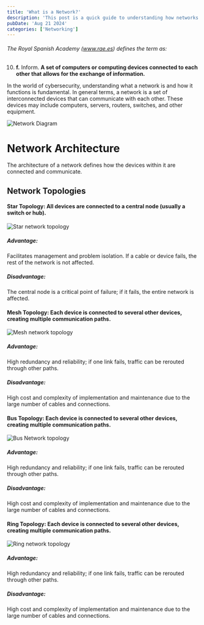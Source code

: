 ```yaml
---
title: 'What is a Network?'
description: 'This post is a quick guide to understanding how networks work, from basic protocols to the structures that support them.'
pubDate: 'Aug 21 2024'
categories: ['Networking']
---
```


###### The Royal Spanish Academy (www.rae.es) defines the term as:

10. **f.** Inform. **A set of computers or computing devices connected to each other that allows for the exchange of information.**

In the world of cybersecurity, understanding what a network is and how it functions is fundamental. In general terms, a network is a set of interconnected devices that can communicate with each other. These devices may include computers, servers, routers, switches, and other equipment.

![Network Diagram](https://www.conceptdraw.com/How-To-Guide/picture/Network-Diagram.png)


# Network Architecture
The architecture of a network defines how the devices within it are connected and communicate.
## Network Topologies

#### Star Topology: All devices are connected to a central node (usually a switch or hub).

![Star network topology](https://upload.wikimedia.org/wikipedia/commons/8/84/Star_Topology.png)
##### Advantage: 
Facilitates management and problem isolation. If a cable or device fails, the rest of the network is not affected.
##### Disadvantage: 
The central node is a critical point of failure; if it fails, the entire network is affected.

#### Mesh Topology: Each device is connected to several other devices, creating multiple communication paths.

![Mesh network topology](https://static.javatpoint.com/computer/images/what-is-mesh-topology.jpg)
##### Advantage: 
High redundancy and reliability; if one link fails, traffic can be rerouted through other paths.
##### Disadvantage: 
High cost and complexity of implementation and maintenance due to the large number of cables and connections.

#### Bus Topology: Each device is connected to several other devices, creating multiple communication paths.

![Bus Network topology](https://www.elprocus.com/wp-content/uploads/Bus-Topology-Diagram.jpg)
##### Advantage: 
High redundancy and reliability; if one link fails, traffic can be rerouted through other paths.
##### Disadvantage: 
High cost and complexity of implementation and maintenance due to the large number of cables and connections.

#### Ring Topology: Each device is connected to several other devices, creating multiple communication paths.

![Ring network topology](https://computernetworkingsimplified.wordpress.com/wp-content/uploads/2013/06/ring.jpg?w=640)
##### Advantage: 
High redundancy and reliability; if one link fails, traffic can be rerouted through other paths.
##### Disadvantage: 
High cost and complexity of implementation and maintenance due to the large number of cables and connections.

